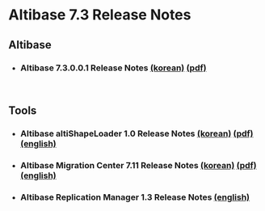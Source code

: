 # Altibase 7.3 Release Notes

## Altibase

- ### Altibase 7.3.0.0.1 Release Notes [(korean)](https://github.com/ALTIBASE/Documents/blob/master/ReleaseNotes/kor/Altibase_7_3_0_0_1_Release_Notes.md) [(pdf)](https://github.com/ALTIBASE/Documents/blob/master/ReleaseNotes/kor/pdf/Altibase_7_3_0_0_1_Release_Notes.pdf)

<br/>

## Tools

- ### Altibase altiShapeLoader 1.0 Release Notes [(korean)](https://github.com/ALTIBASE/Documents/blob/master/ReleaseNotes/kor/Altibase_altiShapeLoader_1_0_Release_Notes.md) [(pdf)](https://github.com/ALTIBASE/Documents/blob/master/ReleaseNotes/kor/pdf/Altibase_altiShapeLoader_1_0_Release_Notes.pdf) [(english)](https://github.com/ALTIBASE/Documents/blob/master/ReleaseNotes/eng/Altibase_altiShapeLoader_1_0_Release_Notes.md)

- ### Altibase Migration Center 7.11 Release Notes [(korean)](https://github.com/ALTIBASE/Documents/blob/master/ReleaseNotes/kor/Altibase_Migration_Center_7_11_Release_Notes.md) [(pdf)](https://github.com/ALTIBASE/Documents/blob/master/ReleaseNotes/kor/pdf/Altibase_Migration_Center_7_11_Release_Notes.pdf) [(english)](https://github.com/ALTIBASE/Documents/blob/master/ReleaseNotes/eng/Altibase_Migration_Center_7_11_Release_Notes.md)

- ### Altibase Replication Manager 1.3 Release Notes [(english)](https://github.com/ALTIBASE/Documents/blob/QA-patchnotes/ReleaseNotes/eng/Altibase_Replication_Manager_1_3_Release_Notes.md)

